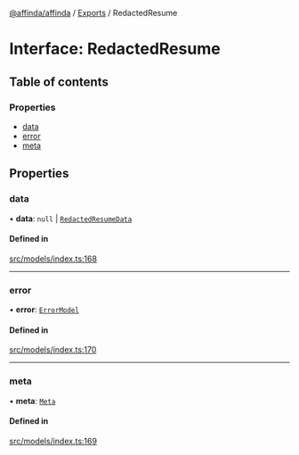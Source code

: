 [@affinda/affinda](../README.md) / [Exports](../modules.md) / RedactedResume

# Interface: RedactedResume

## Table of contents

### Properties

- [data](RedactedResume.md#data)
- [error](RedactedResume.md#error)
- [meta](RedactedResume.md#meta)

## Properties

### data

• **data**: ``null`` \| [`RedactedResumeData`](RedactedResumeData.md)

#### Defined in

[src/models/index.ts:168](https://github.com/affinda/affinda-typescript/blob/12596da/src/models/index.ts#L168)

___

### error

• **error**: [`ErrorModel`](ErrorModel.md)

#### Defined in

[src/models/index.ts:170](https://github.com/affinda/affinda-typescript/blob/12596da/src/models/index.ts#L170)

___

### meta

• **meta**: [`Meta`](Meta.md)

#### Defined in

[src/models/index.ts:169](https://github.com/affinda/affinda-typescript/blob/12596da/src/models/index.ts#L169)
